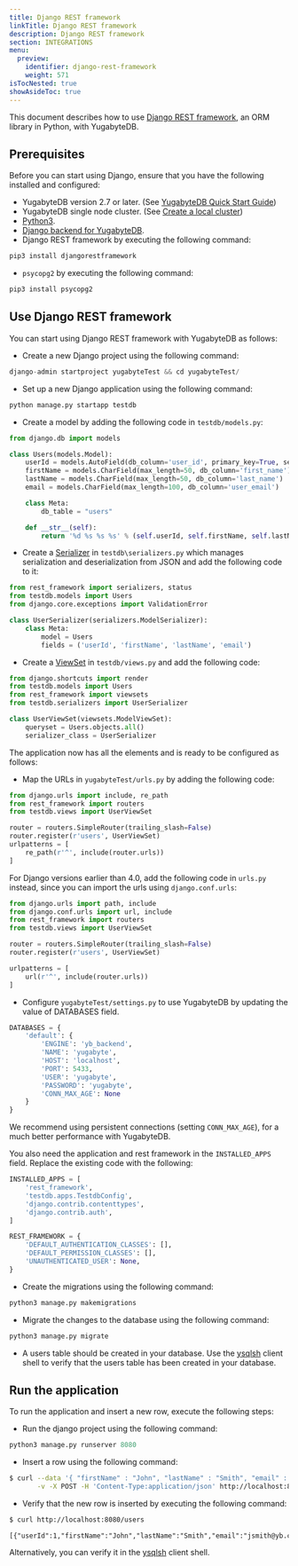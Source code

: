 ```yaml
---
title: Django REST framework
linkTitle: Django REST framework
description: Django REST framework
section: INTEGRATIONS
menu:
  preview:
    identifier: django-rest-framework
    weight: 571
isTocNested: true
showAsideToc: true
---
```


This document describes how to use [Django REST framework](https://www.django-rest-framework.org/), an ORM library in Python, with YugabyteDB.

## Prerequisites

Before you can start using Django, ensure that you have the following installed and configured:

- YugabyteDB version 2.7 or later. (See [YugabyteDB Quick Start Guide](../../quick-start/))
- YugabyteDB single node cluster. (See [Create a local cluster](../../quick-start/create-local-cluster/))
- [Python3](https://www.python.org/downloads/).
- [Django backend for YugabyteDB](https://github.com/yugabyte/yb-django).
- Django REST framework by executing the following command:

```sh
pip3 install djangorestframework
```

- `psycopg2` by executing the following command:

```sh
pip3 install psycopg2
```

## Use Django REST framework

You can start using Django REST framework with YugabyteDB as follows:

- Create a new Django project using the following command:

```python
django-admin startproject yugabyteTest && cd yugabyteTest/
```

- Set up a new Django application using the following command:

```python
python manage.py startapp testdb
```

- Create a model by adding the following code in `testdb/models.py`:

```python
from django.db import models

class Users(models.Model):
    userId = models.AutoField(db_column='user_id', primary_key=True, serialize=False)
    firstName = models.CharField(max_length=50, db_column='first_name')
    lastName = models.CharField(max_length=50, db_column='last_name')
    email = models.CharField(max_length=100, db_column='user_email')

    class Meta:
        db_table = "users"

    def __str__(self):
        return '%d %s %s %s' % (self.userId, self.firstName, self.lastName, self.email)

```

- Create a [Serializer](https://www.django-rest-framework.org/api-guide/serializers/) in  `testdb\serializers.py` which manages serialization and deserialization from JSON and add the following code to it:

```python
from rest_framework import serializers, status
from testdb.models import Users
from django.core.exceptions import ValidationError

class UserSerializer(serializers.ModelSerializer):
    class Meta:
        model = Users
        fields = ('userId', 'firstName', 'lastName', 'email')
```

- Create a [ViewSet](https://www.django-rest-framework.org/api-guide/viewsets/) in `testdb/views.py` and add the following code:

```python
from django.shortcuts import render
from testdb.models import Users
from rest_framework import viewsets
from testdb.serializers import UserSerializer

class UserViewSet(viewsets.ModelViewSet):
    queryset = Users.objects.all()
    serializer_class = UserSerializer
```

The application now has all the elements and is ready to be configured as follows:

- Map the URLs in `yugabyteTest/urls.py` by adding the following code:

```python
from django.urls import include, re_path
from rest_framework import routers
from testdb.views import UserViewSet

router = routers.SimpleRouter(trailing_slash=False)
router.register(r'users', UserViewSet)
urlpatterns = [
    re_path(r'^', include(router.urls))
]
```

For Django versions earlier than 4.0, add the following code in `urls.py` instead, since you can import the urls using `django.conf.urls`:

```python
from django.urls import path, include
from django.conf.urls import url, include
from rest_framework import routers
from testdb.views import UserViewSet

router = routers.SimpleRouter(trailing_slash=False)
router.register(r'users', UserViewSet)

urlpatterns = [
    url(r'^', include(router.urls))
]
```

- Configure `yugabyteTest/settings.py` to use YugabyteDB by updating the value of DATABASES field.

```python
DATABASES = {
    'default': {
        'ENGINE': 'yb_backend',
        'NAME': 'yugabyte',
        'HOST': 'localhost',
        'PORT': 5433,
        'USER': 'yugabyte',
        'PASSWORD': 'yugabyte',
        'CONN_MAX_AGE': None
    }
}
```
We recommend using persistent connections (setting `CONN_MAX_AGE`), for a much better performance with YugabyteDB.

You also need the application and rest framework in the `INSTALLED_APPS` field. Replace the existing code with the following:

```python
INSTALLED_APPS = [
    'rest_framework',
    'testdb.apps.TestdbConfig',
    'django.contrib.contenttypes',
    'django.contrib.auth',
]

REST_FRAMEWORK = {
    'DEFAULT_AUTHENTICATION_CLASSES': [],
    'DEFAULT_PERMISSION_CLASSES': [],
    'UNAUTHENTICATED_USER': None,
}
```

- Create the migrations using the following command:

```python
python3 manage.py makemigrations
```

- Migrate the changes to the database using the following command:

```python
python3 manage.py migrate
```

- A users table should be created in your database. Use the [ysqlsh](../../explore/ysql-language-features/databases-schemas-tables/#list-tables) client shell to verify that the users table has been created in your database.

## Run the application

To run the application and insert a new row, execute the following steps:

- Run the django project using the following command:

```python
python3 manage.py runserver 8080
```

- Insert a row using the following command:

```sh
$ curl --data '{ "firstName" : "John", "lastName" : "Smith", "email" : "jsmith@yb.com" }' \
       -v -X POST -H 'Content-Type:application/json' http://localhost:8080/users
```

- Verify that the new row is inserted by executing the following command:

```sh
$ curl http://localhost:8080/users
```

```output
[{"userId":1,"firstName":"John","lastName":"Smith","email":"jsmith@yb.com"}]
```

Alternatively, you can verify it in the [ysqlsh](../../explore/ysql-language-features/databases-schemas-tables/#describe-a-table) client shell.
